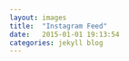 ```yaml
---
layout: images
title:  "Instagram Feed"
date:   2015-01-01 19:13:54
categories: jekyll blog
---
```


